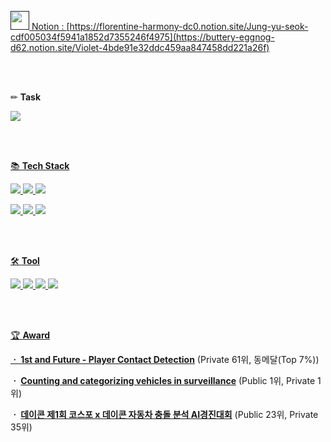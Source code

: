 <a href=""><img src="https://user-images.githubusercontent.com/83712521/212296254-6f8123fe-50a3-4613-9461-b183d5c29b47.png" width="30" height="30">
Notion : [https://florentine-harmony-dc0.notion.site/Jung-yu-seok-cdf005034f5941a1852d7355246f4975](https://buttery-eggnog-d62.notion.site/Violet-4bde91e32ddc459aa847458dd221a26f)


<br/>
<br/>


✏ **Task**

<a href="https://github.com/dbtjr1103/mainpj"><img src="https://img.shields.io/badge/CV-Object Detection-blue"/> 


<br/>
<br/>


📚 **Tech Stack**

<img src="https://img.shields.io/badge/Python-3766AB?style=flat-square&logo=Python&logoColor=white"/>  <img src="https://img.shields.io/badge/Java-007396?style=flat-square&logo=Java&logoColor=white"/> <img src="https://img.shields.io/badge/MySQL-4479A1?style=flat-square&logo=MySQL&logoColor=white"/> 

<img src="https://img.shields.io/badge/TensorFlow-FF6F00?style=flat-square&logo=TensorFlow&logoColor=white"/> <img src="https://img.shields.io/badge/PyTorch-EE4C2C?style=flat-square&logo=PyTorch&logoColor=white"/> <img src="https://img.shields.io/badge/Flask-000000?style=flat-square&logo=Flask&logoColor=white"/> 



<br/>
<br/>  
 
🛠 **Tool**


<img src="https://img.shields.io/badge/Colab-F9AB00?style=flat-square&logo=Google Colab&logoColor=white"/> <img src="https://img.shields.io/badge/VSCode-007ACC?style=flat-square&logo=Visual Studio Code&logoColor=white"/> <img src="https://img.shields.io/badge/AWS-232F3E?style=flat-square&logo=Amazon AWS&logoColor=white"/> <img src="https://img.shields.io/badge/Android-3DDC84?style=flat-square&logo=Android&logoColor=white"/>



<br/>
<br/>

 
  
🏆 **Award**
   
**ㆍ <a href="https://www.kaggle.com/competitions/nfl-player-contact-detection">1st and Future - Player Contact Detection</a>**  (Private 61위, 동메달(Top 7%))

**ㆍ <a href="https://www.kaggle.com/competitions/counting-and-categorizing-vehicles-in-surveillance">Counting and categorizing vehicles in surveillance</a>**  (Public 1위, Private 1위)
 
**ㆍ <a href="https://dacon.io/competitions/official/236064/overview/description">데이콘 제1회 코스포 x 데이콘 자동차 충돌 분석 AI경진대회</a>**  (Public 23위, Private 35위)


